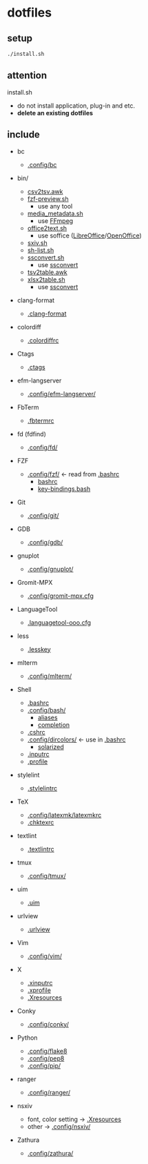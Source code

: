 # dotfiles

## setup

````sh
./install.sh
````

## attention

install.sh

* do not install application, plug-in and etc.
* __delete an existing dotfiles__

## include

* bc
  * [.config/bc](.config/bc)
* bin/
  * [csv2tsv.awk](bin/csv2tsv.awk)
  * [fzf-preview.sh](bin/fzf-preview.sh)
    * use any tool
  * [media\_metadata.sh](bin/media_metadata.sh)
    * use [FFmpeg](https://www.ffmpeg.org/)
  * [office2text.sh](bin/office2text.sh)
    * use soffice ([LibreOffice](https://www.libreoffice.org/)/[OpenOffice](https://www.openoffice.org/))
  * [sxiv.sh](bin/sxiv.sh)
  * [sh-list.sh](bin/sh-list.sh)
  * [ssconvert.sh](bin/ssconvert.sh)
    * use [ssconvert](https://help.gnome.org/users/gnumeric/stable/sect-files-ssconvert.html.en)
  * [tsv2table.awk](bin/tsv2table.awk)
  * [xlsx2table.sh](bin/xlsx2table.sh)
    * use [ssconvert](https://help.gnome.org/users/gnumeric/stable/sect-files-ssconvert.html.en)
* clang-format
  * [.clang-format](.clang-format)
* colordiff
  * [.colordiffrc](.colordiffrc)
* Ctags
  * [.ctags](.ctags)
* efm-langserver
  * [.config/efm-langserver/](.config/efm-langserver/)
* FbTerm
  * [.fbtermrc](.fbtermrc)
* fd (fdfind)
  * [.config/fd/](.config/fd/)
* FZF
  * [.config/fzf/](.config/fzf/) ← read from [.bashrc](.bashrc)
    * [bashrc](.config/fzf/bashrc)
    * [key-bindings.bash](.config/fzf/key-bindings.bash)
* Git
  * [.config/git/](.config/git/)
* GDB
  * [.config/gdb/](.config/gdb/)
* gnuplot
  * [.config/gnuplot/](.config/gnuplot/)
* Gromit-MPX
  * [.config/gromit-mpx.cfg](.config/gromit-mpx.cfg)
* LanguageTool
  * [.languagetool-ooo.cfg](.languagetool-ooo.cfg)
* less
  * [.lesskey](.lesskey)
* mlterm
  * [.config/mlterm/](.config/mlterm/)
* Shell
  * [.bashrc](.bashrc)
  * [.config/bash/](.config/bash/)
    * [aliases](.config/bash/aliases)
    * [completion](.config/bash/completion)
  * [.cshrc](.cshrc)
  * [.config/dircolors/](.config/dircolors/) ← use in [.bashrc](.bashrc)
    * [solarized](.config/dircolors/solarized)
  * [.inputrc](.config/dircolors/.inputrc)
  * [.profile](.config/dircolors/.profile)
* stylelint
  * [.stylelintrc](.stylelintrc)
* TeX
  * [.config/latexmk/latexmkrc](.config/latexmk/latexmkrc)
  * [.chktexrc](.chktexrc)
* textlint
  * [.textlintrc](.textlintrc)
* tmux
  * [.config/tmux/](.config/tmux/)
* uim
  * [.uim](.uim)
* urlview
  * [.urlview](.urlview)
* Vim
  * [.config/vim/](.config/vim/)
* X
  * [.xinputrc](.xinputrc)
  * [.xprofile](.xprofile)
  * [.Xresources](.Xresources)
* Conky
  * [.config/conky/](.config/conky/)
* Python
  * [.config/flake8](.config/flake8)
  * [.config/pep8](.config/pep8)
  * [.config/pip/](.config/pip/)
* ranger
  * [.config/ranger/](.config/ranger/)

* nsxiv
  * font, color setting → [.Xresources](.Xresources)
  * other → [.config/nsxiv/](.config/nsxiv/)
* Zathura
  * [.config/zathura/](.config/zathura/)
